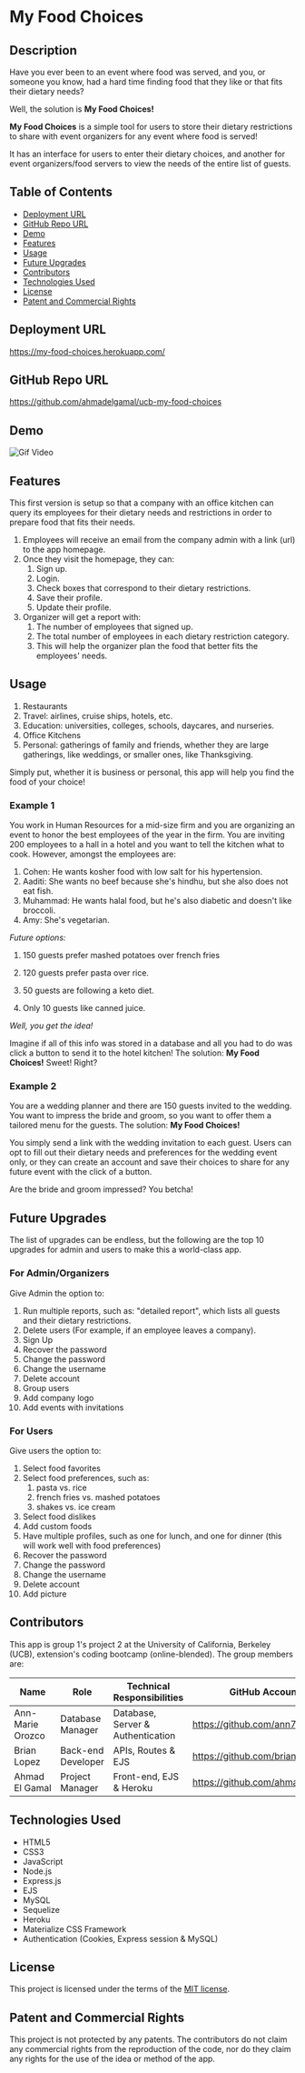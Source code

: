 # My Food Choices

## Description

Have you ever been to an event where food was served, and you, or someone you know, had a hard time finding food that they like or that fits their dietary needs?

Well, the solution is **My Food Choices!**

**My Food Choices** is a simple tool for users to store their dietary restrictions to share with event organizers for any event where food is served!

It has an interface for users to enter their dietary choices, and another for event organizers/food servers to view the needs of the entire list of guests.

## Table of Contents

- [Deployment URL](#Deployment-URL)
- [GitHub Repo URL](#GitHub-Repo-URL)
- [Demo](#Demo)
- [Features](#Features)
- [Usage](#Usage)
- [Future Upgrades](#Future-Upgrades)
- [Contributors](#Contributors)
- [Technologies Used](#Technologies-Used)
- [License](#License)
- [Patent and Commercial Rights](#Patent-and-Commercial-Rights)

## Deployment URL

https://my-food-choices.herokuapp.com/

## GitHub Repo URL

https://github.com/ahmadelgamal/ucb-my-food-choices

## Demo

![Gif Video](./lib/my-food-choices.gif)


## Features

This first version is setup so that a company with an office kitchen can query its employees for their dietary needs and restrictions in order to prepare food that fits their needs.

1. Employees will receive an email from the company admin with a link (url) to the app homepage.
1. Once they visit the homepage, they can:
   1. Sign up.
   1. Login.
   1. Check boxes that correspond to their dietary restrictions.
   1. Save their profile.
   1. Update their profile.
1. Organizer will get a report with:
   1. The number of employees that signed up.
   1. The total number of employees in each dietary restriction category.
   1. This will help the organizer plan the food that better fits the employees' needs.

## Usage

1. Restaurants
1. Travel: airlines, cruise ships, hotels, etc.
1. Education: universities, colleges, schools, daycares, and nurseries.
1. Office Kitchens
1. Personal: gatherings of family and friends, whether they are large gatherings, like weddings, or smaller ones, like Thanksgiving.

Simply put, whether it is business or personal, this app will help you find the food of your choice!

### Example 1

You work in Human Resources for a mid-size firm and you are organizing an event to honor the best employees of the year in the firm. You are inviting 200 employees to a hall in a hotel and you want to tell the kitchen what to cook. However, amongst the employees are:

1. Cohen: He wants kosher food with low salt for his hypertension.
1. Aaditi: She wants no beef because she's hindhu, but she also does not eat fish.
1. Muhammad: He wants halal food, but he's also diabetic and doesn't like broccoli.
1. Amy: She's vegetarian.

_Future options:_

1. 150 guests prefer mashed potatoes over french fries

1. 120 guests prefer pasta over rice.
1. 50 guests are following a keto diet.
1. Only 10 guests like canned juice.

_Well, you get the idea!_

Imagine if all of this info was stored in a database and all you had to do was click a button to send it to the hotel kitchen! The solution: **My Food Choices!** Sweet! Right?

### Example 2

You are a wedding planner and there are 150 guests invited to the wedding. You want to impress the bride and groom, so you want to offer them a tailored menu for the guests. The solution: **My Food Choices!**

You simply send a link with the wedding invitation to each guest. Users can opt to fill out their dietary needs and preferences for the wedding event only, or they can create an account and save their choices to share for any future event with the click of a button.

Are the bride and groom impressed? You betcha!

## Future Upgrades

The list of upgrades can be endless, but the following are the top 10 upgrades for admin and users to make this a world-class app.

### For Admin/Organizers
Give Admin the option to:
1. Run multiple reports, such as: "detailed report", which lists all guests and their dietary restrictions.
1. Delete users (For example, if an employee leaves a company).
1. Sign Up
1. Recover the password
1. Change the password
1. Change the username
1. Delete account
1. Group users
1. Add company logo
1. Add events with invitations

### For Users
Give users the option to:
   1. Select food favorites
   1. Select food preferences, such as:
      1. pasta vs. rice
      1. french fries vs. mashed potatoes
      1. shakes vs. ice cream
   1. Select food dislikes
   1. Add custom foods
   1. Have multiple profiles, such as one for lunch, and one for dinner (this will work well with food preferences)
   1. Recover the password
   1. Change the password
   1. Change the username
   1. Delete account
   1. Add picture

## Contributors

This app is group 1's project 2 at the University of California, Berkeley (UCB), extension's coding bootcamp (online-blended). The group members are:

| Name             | Role               | Technical Responsibilities        | GitHub Account                  |
| ---------------- | ------------------ | --------------------------------- | ------------------------------- |
| Ann-Marie Orozco | Database Manager   | Database, Server & Authentication | https://github.com/ann760       |
| Brian Lopez      | Back-end Developer | APIs, Routes & EJS         | https://github.com/brianslopez  |
| Ahmad El Gamal   | Project Manager    | Front-end, EJS & Heroku                | https://github.com/ahmadelgamal |

## Technologies Used

- HTML5
- CSS3
- JavaScript
- Node.js
- Express.js
- EJS
- MySQL
- Sequelize
- Heroku
- Materialize CSS Framework
- Authentication (Cookies, Express session & MySQL)

## License

This project is licensed under the terms of the [MIT license](LICENSE).

## Patent and Commercial Rights

This project is not protected by any patents. The contributors do not claim any commercial rights from the reproduction of the code, nor do they claim any rights for the use of the idea or method of the app.

